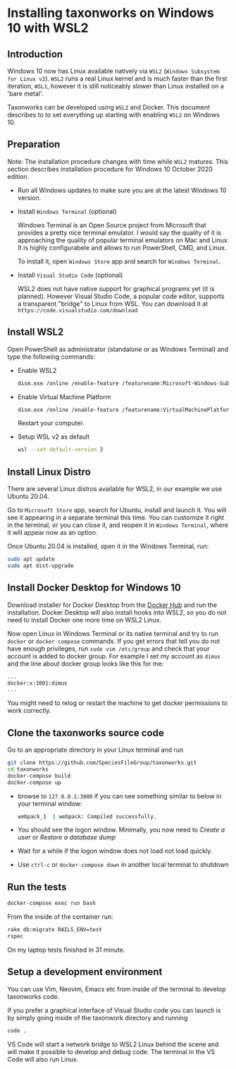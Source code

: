 # Installing taxonworks on Windows 10 with WSL2

## Introduction

Windows 10 now has Linux available natively via `WSL2` (`Windows Subsystem for
Linux v2`). `WSL2` runs a real Linux kernel and is much faster than the first
iteration, `WSL1`, however it is still noticeably slower than Linux installed
on a 'bare metal'.

Taxonworks can be developed using `WSL2` and Docker. This document describes to
to set everything up starting with enabling `WSL2` on Windows 10.

## Preparation

Note: The installation procedure changes with time while `WSL2` matures. This
section describes installation procedure for Windows 10 October 2020 edition.

* Run all Windows updates to make sure you are at the latest Windows 10 version.

* Install `Windows Terminal` (optional)

    Windows Terminal is an Open Source project from Microsoft that provides a
    pretty nice terminal emulator. I would say the quality of it is approaching
    the quality of popular terminal emulators on Mac and Linux. It is highly
    configurabele and allows to run PowerShell, CMD, and Linux.

    To install it, open `Windows Store` app and search for `Windows Terminal`.

* Install `Visual Studio Code` (optional)

   WSL2 does not have native support for graphical programs yet (it is
   planned).  However Visual Studio Code, a popular code editor, supports a
   transparent "bridge" to Linux from WSL. You can download it at
   `https://code.visualstudio.com/download`

## Install WSL2

Open PowerShell as administrator (standalone or as Windows Terminal) and type
the following commands:

* Enable WSL2

    ```bash
    dism.exe /online /enable-feature /featurename:Microsoft-Windows-Subsystem-Linux /all /norestart
    ```

* Enable Virtual Machine Platform

    ```bash
    dism.exe /online /enable-feature /featurename:VirtualMachinePlatform /all /norestart
    ```
    Restart your computer.

* Setup WSL v2 as default

    ```bash
    wsl --set-default-version 2
    ```

## Install Linux Distro

There are several Linux distros available for WSL2, in our example we
use Ubuntu 20.04.

Go to `Microsoft Store` app, search for Ubuntu, install and launch it. You will
see it appearing in a separate terminal this time. You can customize it right
in the terminal, or you can close it, and reopen it in `Windows Terminal`,
where it will appear now as an option.

Once Ubuntu 20.04 is installed, open it in the Windows Terminal, run:

```bash
sudo apt update
sudo apt dist-upgrade
```

## Install Docker Desktop for Windows 10

Download installer for Docker Desktop from the [Docker
Hub](https://docs.docker.com/docker-for-windows/install/) and run the
installation. Docker Desktop will also install hooks into WSL2, so you do not
need to install Docker one more time on WSL2 Linux.

Now open Linux in Windows Terminal or its native terminal and try to run
`docker` or `docker-compose` commands. If you get errors that tell you do not
have enough privileges, run ``sudo vim /etc/group`` and check that your account
is added to docker group. For example I set my account as `dimus` and the line
about docker group looks like this for me:

```txt
...
docker:x:1001:dimus
...
```

You might need to relog or restart the machine to get docker permissions to
work correctly.

## Clone the taxonworks source code

Go to an appropriate directory in your Linux terminal and run

```bash
git clone https://github.com/SpeciesFileGroup/taxonworks.git
cd taxonworks
docker-compose build
docker-compose up
```

* browse to `127.0.0.1:3000` if you can see something similar to below in
  your terminal window:

    ```bash
    webpack_1  | webpack: Compiled successfully.
    ```

* You should see the logon window. Minimally, you now need to _Create a user_
  or _Restore a database dump_
* Wait for a while if the logon window does not load not load quickly.
* Use `ctrl-c` or `docker-compose down` in another local terminal to shutdown

## Run the tests

```bash
docker-compose exec run bash
```

From the inside of the container run:

```bash
rake db:migrate RAILS_ENV=test
rspec
```

On my laptop tests finished in 31 minute.

## Setup a development environment

You can use Vim, Neovim, Emacs etc from inside of the terminal to develop
taxonworks code.

If you prefer a graphical interface of Visual Studio code you can launch is by
simply going inside of the taxonwork directory and running

```bash
code .
```

VS Code will start a network bridge to WSL2 Linux behind the scene and will
make it possible to develop and debug code. The terminal in the VS Code will
also run Linux.
